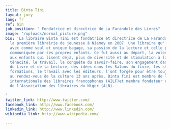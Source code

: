 ```yaml
---
title: Binta Tini
layout: jury
lang: fr
ref: bin
job_position: " Fondatrice et directrice de La Farandole des Livres"
image: "/uploads/normal_picture.png"
bio: 'La libraire Binta Tini est fondatrice et directrice de La Farandole des Livres,
  la première librairie de jeunesse à Niamey en 2007. Une libraire qu''elle a créée
  avec comme seul et unique bagage, sa passion de la lecture et celle provocante,
  communiquée par ses propres enfants. Ce fut aussi au départ, la volonté de donner
  aux enfants qui lisent déjà, plus de diversité et de stimulation à la lecture. La
  ténacité, le travail, la conquête du savoir-faire, son engagement dans la Caravane
  du Livre et de la Lecture, des idées dans les Salons du livre, les stages et les
  formations, le travail avec les éditeurs, l’ont forgée pour être toujours présente
  au rendez-vous de la culture 13 ans après. Binta Tini est membre de l’Association
  internationale des libraires francophones (AILF)et membre fondateur et trésorière
  de l’Association des libraires du Niger (ALN).

'
twitter_link: http://www.twitter.com/
facebook_link: http://www.facebook.com/
linkedin_link: http://www.linkedin.com/
wikipedia_link: http://www.wikipedia.com/

---
```

